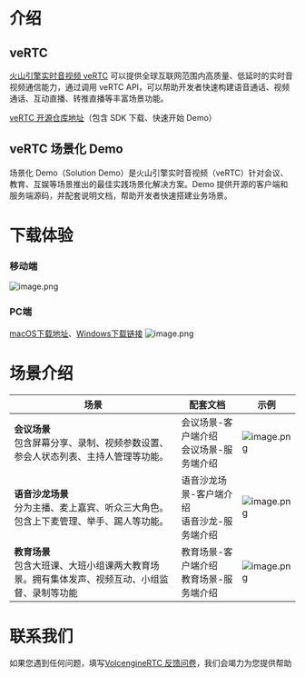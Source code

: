 
# 介绍

## veRTC
[火山引擎实时音视频 veRTC](https://www.volcengine.com/products/rtc) 可以提供全球互联网范围内高质量、低延时的实时音视频通信能力，通过调用 veRTC API，可以帮助开发者快速构建语音通话、视频通话、互动直播、转推直播等丰富场景功能。

[veRTC 开源仓库地址](https://github.com/volcengine/VolcEngineRTC)（包含 SDK 下载、快速开始 Demo）

## veRTC 场景化 Demo
场景化 Demo（Solution Demo）是火山引擎实时音视频（veRTC）针对会议、教育、互娱等场景推出的最佳实践场景化解决方案。Demo 提供开源的客户端和服务端源码，并配套说明文档，帮助开发者快速搭建业务场景。

# 下载体验
### 移动端
![image.png](https://p-vcloud.byteimg.com/tos-cn-i-em5hxbkur4/4e894f813a46431990373c9c8fca4a12~tplv-em5hxbkur4-noop.image)

### PC端
[macOS下载地址](https://sf6-cdn-tos.huoshanstatic.com/obj/vcloud/9e9bb2d36fbea812cb69179fdd817fc6-.zip)、[Windows下载链接](https://lf1-cdn-tos.huoshanstatic.com/obj/vcloud/696cfdb8117a40c1e83e65573ce0167f-.zip)
![image.png](https://p-vcloud.byteimg.com/tos-cn-i-em5hxbkur4/30a746b0178a464ba4d8c1803e736b77~tplv-em5hxbkur4-noop.image)

# 场景介绍
| 场景 | 配套文档 | 示例 |
| --- | --- | --- |
| **会议场景**<br>包含屏幕分享、录制、视频参数设置、参会人状态列表、主持人管理等功能。 | 会议场景-客户端介绍<br>会议场景-服务端介绍 | ![image.png](https://p-vcloud.byteimg.com/tos-cn-i-em5hxbkur4/1adda448e7bf42a6807f218f54968b3f~tplv-em5hxbkur4-noop.image) |
| **语音沙龙场景**<br>分为主播、麦上嘉宾、听众三大角色。包含上下麦管理、举手、踢人等功能。 | 语音沙龙场景-客户端介绍<br>语音沙龙-服务端介绍 | ![image.png](https://p-vcloud.byteimg.com/tos-cn-i-em5hxbkur4/f8b533a853ad43e0a32c8826c0172473~tplv-em5hxbkur4-noop.image) |
| **教育场景**<br>包含大班课、大班小组课两大教育场景。拥有集体发声、视频互动、小组监督、录制等功能 | 教育场景-客户端介绍<br>教育场景-服务端介绍 | ![image.png](https://p-vcloud.byteimg.com/tos-cn-i-em5hxbkur4/a7ed68b2332a4beb8fb865515601c953~tplv-em5hxbkur4-noop.image) |


# 联系我们
如果您遇到任何问题，填写[VolcengineRTC 反馈问卷](https://wenjuan.feishu.cn/m?t=sQrk90adbLwi-6ivu)，我们会竭力为您提供帮助